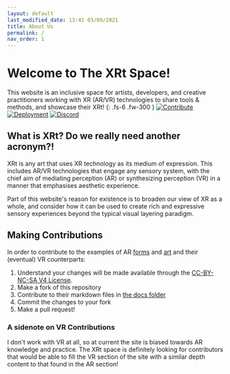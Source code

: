 ```yaml
---
layout: default
last_modified_date: 13:41 03/09/2021
title: About Us
permalink: /
nav_order: 1
---
```

# Welcome to The XRt Space!
This website is an inclusive space for artists, developers, and creative practitioners working with XR (AR/VR) technologies to share tools & methods, and showcase their XRt!
{: .fs-6 .fw-300 }
[![Contribute](https://img.shields.io/badge/Contribute%20via-GitHub-green?style=for-the-badge&logo=github)](https://github.com/sambilbow/thexrtspace)
[![Deployment](https://img.shields.io/badge/Deployed%20via-Jekyll-red?style=for-the-badge&logo=jekyll)](https://jekyllrb.com/)
[![Discord](https://img.shields.io/badge/Chat%20via-XRt%20Space-%237289da.svg?style=for-the-badge&logo=discord&logoColor=white)](https://discord.gg/p3MmURSBV3)

## What is XRt? Do we really need another acronym?!
XRt is any art that uses XR technology as its medium of expression. This includes AR/VR technologies that engage any sensory system, with the chief aim of mediating perception (AR) or synthesizing perception (VR) in a manner that emphasises aesthetic experience.

Part of this website's reason for existence is to broaden our view of XR as a whole, and consider how it can be used to create rich and expressive sensory experiences beyond the typical visual layering paradigm.

## Making Contributions
In order to contribute to the examples of AR [forms](https://thexrt.space/ar-media/) and [art](https://thexrt.space/ar-art/) and their (eventual) VR counterparts: 

1. Understand your changes will be made available through the [CC-BY-NC-SA V4 License](LICENSE-CC-BY-NC-SA).
2. Make a fork of this repository
3. Contribute to their markdown files in [the docs folder](https://github.com/sambilbow/thexrtspace/tree/main/docs)
4. Commit the changes to your fork
5. Make a pull request! 

### A sidenote on VR Contributions
I don't work with VR at all, so at current the site is biased towards AR knowledge and practice. The XRt space is definitely looking for contributors that would be able to fill the VR section of the site with a similar depth content to that found in the AR section!